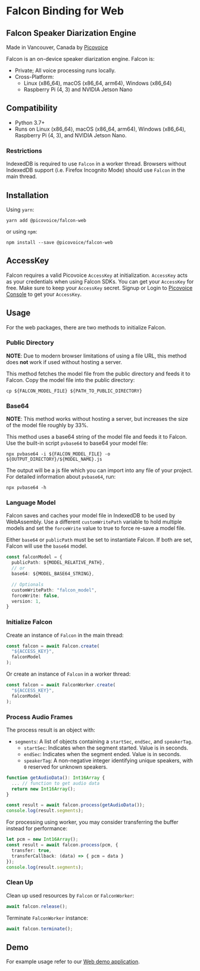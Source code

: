 # Falcon Binding for Web

## Falcon Speaker Diarization Engine

Made in Vancouver, Canada by [Picovoice](https://picovoice.ai)

Falcon is an on-device speaker diarization engine. Falcon is:

- Private; All voice processing runs locally.
- Cross-Platform:
  - Linux (x86_64), macOS (x86_64, arm64), Windows (x86_64)
  - Raspberry Pi (4, 3) and NVIDIA Jetson Nano

## Compatibility

- Python 3.7+
- Runs on Linux (x86_64), macOS (x86_64, arm64), Windows (x86_64), Raspberry Pi (4, 3), and NVIDIA Jetson Nano.

### Restrictions

IndexedDB is required to use `Falcon` in a worker thread. Browsers without IndexedDB support
(i.e. Firefox Incognito Mode) should use `Falcon` in the main thread.

## Installation

Using `yarn`:

```console
yarn add @picovoice/falcon-web
```

or using `npm`:

```console
npm install --save @picovoice/falcon-web
```

## AccessKey

Falcon requires a valid Picovoice `AccessKey` at initialization. `AccessKey` acts as your credentials when using Falcon SDKs.
You can get your `AccessKey` for free. Make sure to keep your `AccessKey` secret.
Signup or Login to [Picovoice Console](https://console.picovoice.ai/) to get your `AccessKey`.

## Usage

For the web packages, there are two methods to initialize Falcon.

### Public Directory

**NOTE**: Due to modern browser limitations of using a file URL, this method does __not__ work if used without hosting a server.

This method fetches the model file from the public directory and feeds it to Falcon. Copy the model file into the public directory:

```console
cp ${FALCON_MODEL_FILE} ${PATH_TO_PUBLIC_DIRECTORY}
```

### Base64

**NOTE**: This method works without hosting a server, but increases the size of the model file roughly by 33%.

This method uses a base64 string of the model file and feeds it to Falcon. Use the built-in script `pvbase64` to
base64 your model file:

```console
npx pvbase64 -i ${FALCON_MODEL_FILE} -o ${OUTPUT_DIRECTORY}/${MODEL_NAME}.js
```

The output will be a js file which you can import into any file of your project. For detailed information about `pvbase64`,
run:

```console
npx pvbase64 -h
```

### Language Model

Falcon saves and caches your model file in IndexedDB to be used by WebAssembly. Use a different `customWritePath` variable
to hold multiple models and set the `forceWrite` value to true to force re-save a model file.

Either `base64` or `publicPath` must be set to instantiate Falcon. If both are set, Falcon will use the `base64` model.

```typescript
const falconModel = {
  publicPath: ${MODEL_RELATIVE_PATH},
  // or
  base64: ${MODEL_BASE64_STRING},

  // Optionals
  customWritePath: "falcon_model",
  forceWrite: false,
  version: 1,
}
```

### Initialize Falcon

Create an instance of `Falcon` in the main thread:

```typescript
const falcon = await Falcon.create(
  "${ACCESS_KEY}",
  falconModel
);
```

Or create an instance of `Falcon` in a worker thread:

```typescript
const falcon = await FalconWorker.create(
  "${ACCESS_KEY}",
  falconModel
);
```

### Process Audio Frames

The process result is an object with:
- `segments`: A list of objects containing a `startSec`, `endSec`, and `speakerTag`.
  - `startSec`: Indicates when the segment started. Value is in seconds.
  - `endSec`: Indicates when the segment ended. Value is in seconds.
  - `speakerTag`: A non-negative integer identifying unique speakers, with `0` reserved for unknown speakers.

```typescript
function getAudioData(): Int16Array {
  ... // function to get audio data
  return new Int16Array();
}

const result = await falcon.process(getAudioData());
console.log(result.segments);
```

For processing using worker, you may consider transferring the buffer instead for performance:

```typescript
let pcm = new Int16Array();
const result = await falcon.process(pcm, {
  transfer: true,
  transferCallback: (data) => { pcm = data }
});
console.log(result.segments);
```

### Clean Up

Clean up used resources by `Falcon` or `FalconWorker`:

```typescript
await falcon.release();
```

Terminate `FalconWorker` instance:

```typescript
await falcon.terminate();
```

## Demo

For example usage refer to our [Web demo application](../../demo/web).
